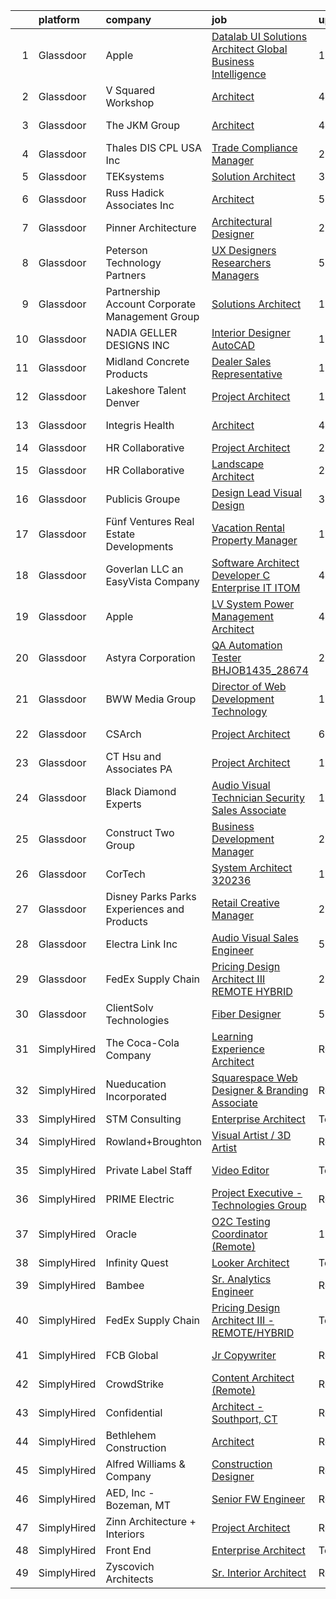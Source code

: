 

|    | platform    | company                                         | job                                                                                                                                                                                                                                                                                                                                                                                                                                                                                                                                                                                                                                                                                                                                                                                                                                                                                                                                                                                                                                                                                                                                                                                                                                                                                                                                                                                                                | update_time   | location                |
|---:|:------------|:------------------------------------------------|:-------------------------------------------------------------------------------------------------------------------------------------------------------------------------------------------------------------------------------------------------------------------------------------------------------------------------------------------------------------------------------------------------------------------------------------------------------------------------------------------------------------------------------------------------------------------------------------------------------------------------------------------------------------------------------------------------------------------------------------------------------------------------------------------------------------------------------------------------------------------------------------------------------------------------------------------------------------------------------------------------------------------------------------------------------------------------------------------------------------------------------------------------------------------------------------------------------------------------------------------------------------------------------------------------------------------------------------------------------------------------------------------------------------------|:--------------|:------------------------|
|  1 | Glassdoor   | Apple                                           | [Datalab UI Solutions Architect  Global Business Intelligence](https://www.glassdoor.com/partner/jobListing.htm?pos=122&ao=1110586&s=58&guid=000001814217ce67b194713ce1cdf54e&src=GD_JOB_AD&t=SR&vt=w&cs=1_d977fc67&cb=1654671265847&jobListingId=1007920183658&cpc=334ABAF5D42DC775&jrtk=3-0-1g511fjkir17i801-1g511fjkvmfor800-4b2800971da5b57b--6NYlbfkN0BvKrLyj5gPmtZO9T8euul8TCxuuKNOtzRJOomxnwSEodTz2Bc-sPZl29JElYHfcoQ_iGBEeDzNKqxyvOVVkxvs3jNgnE-Fv2bHXNSDVYOx9t_wKyG4BKo48k_jj0Jt3qRybZxTDeJiQ6ISO_N09-ECHqfH-CdKnVJcO__XM_Cm7ktUpwLXFFIvZ_SMpXa9aExCsbww48spe0hDX5SElZrkV6JA9XHCnTBtT2gNWFwrTDX9i0nqx52P71sIFAyw_oQSJduTPBTXLwMqa7pa_ve6ojybeH8N7GWiD3XcH9OcwZfw_w3ZzfEZm3_qsNvgbTS80JIR43cwlhRkStXlQUnvFbKP2cojy96UIA632pykaqfd0pCJeGOa6McaGGItDKiM-Y1wf_x6fMy7yDgZDK6BRrVCBTe72M9e3duKLr8oilIMq1sn0ZDo8htgBHy2yOIW97cdmt9pJQChLJ-9YnmI8UFUMGseYpOESlMN13IzmoCqIw3qHDps0mJdEfcZZyuR-NPFj2htB79o6OesiJoFXnGsXFejK-HNsPRDHhrpxfwhHum68pX4gKJzfoki1bwJ8p5Ln4SMRY1oqYRTcuSCTQkEjJCU0AhUoEVcaViS9t8De2fqPQGsq_KUhT5PhWRXt8nG2yo59oAz0H73q2I3uFrWBf4GtjmafnqKC___qW4bhec6Oe4FP33qo4O0LE4WE8JBm8bIIfZ6ZE1Oal_6esiC7rvvuOEA46osmCUGUc7nM_AjCBlNNpAE7wQiBiRBbTFIqJF3CLQx-2K-IJugWUSSAOAX0uqwDGtLiIyQMK7MjUC1gJX3r_HPdxWj9XAUa7ii8q9gjaiE3CKPP7lZcwYoWlFKuhmNF9pNfaNHeRJAVpTEfJbVYDy52r4guDJAmrVvZyCv5hD7nCYQGG4VZKjr2kc27afXYvX4yRUeEV5j3FaIq9oTE5OXTnFahC16IbQyD6s_APIFFVrrqCQS7T4CMxYpLbPyoE1o3Z23LzYK-E72UvDK) | 1d            | Culver City, CA         |
|  2 | Glassdoor   | V Squared Workshop                              | [Architect](https://www.glassdoor.com/partner/jobListing.htm?pos=104&ao=1110586&s=58&guid=000001814217ce67b194713ce1cdf54e&src=GD_JOB_AD&t=SR&vt=w&ea=1&cs=1_3fb64057&cb=1654671265845&jobListingId=1007916217432&cpc=060B1E1E70EA5E57&jrtk=3-0-1g511fjkir17i801-1g511fjkvmfor800-443cd37efd4bcc5d--6NYlbfkN0ACTeRvGRFS6hadW-07x_K1RnsIE8OdH4tufuZ5eRAiXvJP4uszTk42MCsG3bkTVqtR8uog0V_RFPRTYWVLLOY_1eWiSjgBwO_estVPeAQzek6uR1wuf5XX4LeQLhr53Xmt6vMfeYaZZ0GKsZVqa-FOantjXQ2LxfCpcRQNHgrODVebwe7s4oWeqWf9uqhSDWm5Mqlaj4jWIfn3pcz4NR4UDYw5FI9mG5CnLQIgZuNcWWfYxLbCXE8d49QslP-q1czOLvWklj1QeyuIm7xGbZpuGhizrTwDfliNXJgNyORjNUHk_sswN8YAmegO6AMI1vI4-VmLBXtA0Qe_MzRi64uX00hwy1AoR0mt0a-Dv7rlH51nXk8ZjrK5HHJo6cO7VvfIdI06qg6c3yzFCsIIGaEbhPQz7T922Vi1YABznRDX1B0EDPhTb5mS9Fy7LMLK4VTGignVro2WKj1EFbngWCurq3wCPidV4_88iZXIfUAEsIxW4nVSaCSC)                                                                                                                                                                                                                                                                                                                                                                                                                                                                                                                                                                               | 4d            | Rockville, MD           |
|  3 | Glassdoor   | The JKM Group                                   | [Architect](https://www.glassdoor.com/partner/jobListing.htm?pos=121&ao=1110586&s=58&guid=000001814217ce67b194713ce1cdf54e&src=GD_JOB_AD&t=SR&vt=w&ea=1&cs=1_006548b1&cb=1654671265847&jobListingId=1007916182614&cpc=A0032DE20586B9BD&jrtk=3-0-1g511fjkir17i801-1g511fjkvmfor800-446b0b3273b12171--6NYlbfkN0CJeC8Vve01JSjedv3mcYUlxtrx_TMIgb1Oat71j-u4h46baCPybpSWKFTYrQGFLiNTeBIFPZkM94bfMDnSMHzrmYH3jQuirgHYtxTmV4BCVLsWxMIpqNOr4bTJybl5SUWSz4kO_6nFhl1cCEK2yQeT7Oztg9duFYK1bWVaYaKrdpImIKoR87omSmMwijZeLta0sTE0w0ZhJSjSbeC8a6dnAJGzwo8kUbmg949-I0BMC6pZ2qm2Yk8ffHm3ithvBex52Yr2v8Pq8YBiUfwuJPJYjVAV_DERmwx0xr53QPTo0t0_coRg1JsdOGwtAfZI4nuvLEriznxwQweajsqG5TFcQvipYCcAk205ahm66vn7noqaBLU5xQOknpoH4ZTDNlZMaEMfL8iNdYlY6xuLIdihYD__uwR-Pq1oRBesHrkdwb_iRqZIeDaAsa2wNWQfjPAgPgnxeLX4mcxD22UyFPO95BMLAgBWutUcfZQqnP_DCnvOYwIGuz7G01rsQZg3uP-5IVOgKupqVA%3D%3D)                                                                                                                                                                                                                                                                                                                                                                                                                                                                                                                                                   | 4d            | Charleston, SC          |
|  4 | Glassdoor   | Thales DIS CPL USA  Inc                         | [Trade Compliance Manager](https://www.glassdoor.com/partner/jobListing.htm?pos=117&ao=1110586&s=58&guid=000001814217ce67b194713ce1cdf54e&src=GD_JOB_AD&t=SR&vt=w&cs=1_ce42020d&cb=1654671265846&jobListingId=1007922576241&cpc=8EBC6093F3E034FB&jrtk=3-0-1g511fjkir17i801-1g511fjkvmfor800-57083605e1cb3710--6NYlbfkN0BTko3NfY_jUuCJ7IvJvdhb3vTuwD8YmB6aPpYi6Jp-tj5JsAdvJMhm3y2D6jYwWNvDyDJAQYfx7nYs7o0AyXXNtcXDZ3DtGwUWNGLADXX82rG07YvhLIZChaUY2hWFaKQWICDepMVca8wycDHoustd10gQaSCAo64k72ZWkPxsoRpdO_KvYj7ZUFZ26uLdYMW9RDSa0PTaNwl5kB3RyB_BUuDyiGCEkUAI-kXGUXr6-UtPKMooqWKIFb53YULi3wp2MaVmUJiGJsjf7bIZpkcTVuTZsSjGG_ETS5RycgRdVPP6cF2qAqh74Qcqmke8PsyPmk0H6wX3Z_Dyu69TbaAosbNwMDEcYyeigpJ8Mst-NiUS_YgJDB1cBG0UAXR7SpK0EhLQvUNu4WdNNRf9peY1zErJUHiFNzds3ByI5_Y-yn7mb41XfuTimdyRkH_rCBysNMHSAuVZsehuJPLbAl9FYZf57Mx6H601jzdyNGP8gPMlM-ygf7uzJmyPySh98hIzpygGNke_Xh5SrYoGsKMdPbwjN94HfhZpl6Yrqpob3lfOzeEt0rPF2ywdHgl4GgM%3D)                                                                                                                                                                                                                                                                                                                                                                                                                                                                                       | 24h           | Austin, TX              |
|  5 | Glassdoor   | TEKsystems                                      | [Solution Architect](https://www.glassdoor.com/partner/jobListing.htm?pos=130&ao=1110586&s=58&guid=000001814217ce67b194713ce1cdf54e&src=GD_JOB_AD&t=SR&vt=w&cs=1_65e6735d&cb=1654671265848&jobListingId=1007917693557&cpc=BAEB662971763A76&jrtk=3-0-1g511fjkir17i801-1g511fjkvmfor800-2ec2c918ae8b4c5b--6NYlbfkN0AuKz8EBO1xHDEL7V2YF9xF3dC_I9B9i-Zw2Jh8clPMK9BxhHDJszxSyW718EipT5OOITtvS1Ina94C45-0qBjGM9CrH7Ybiz97EHo8Qji7kJDY03wvwBD5V9PEW6474i3I4Xf_bezwquEowTP4EdvmK3nqzyhzrMZHWUWBKVYZYIJICUP--wDVWYGsrOAVsxCZq3tQoS3o1xT0RCJ8x5IVizfzo-ZZ_CnI2ElFqd_-mgJHxTPhkjfi1EMEq1_j7icwDMd8UgguDi8AamOkyIO6t8NDr9pWjB1NxWJfPITzWXOG9-myuem9MKprF_Qjam5olt3iHWDwqEeEoq-KRqsHSP1SevWdi-oTxCRXHCxxuFZYTIzs9_fi2bZzG-K04rGFqAOSrzhzIPKyC0RPW1UMVRXtUNFWssgpYpBsaM_MpP9MrdMfZmXDYlqA0r2KhuoTPGYpCu1VyYkPHnjsCUnfIJrLQwKx1qKsPNBbwXkKzXGgtOwlGL68oOJKe2nV-obrxWryoBC6sEXgRWbDWamRJ-ya-QMoy1W_khXoW2ULqtzR2GSE4xi5iN0ahIcvVqMVdYTh-BqEoejapJDcLhL9nZJOt1ho02Zyiip8BVLU1ZlBlC-Ild9Zlh4l9EXD0bZTph0POCAPqyobWrkBb3-h0XFjc_qeZWmOGVwqSY_0XdopiIw1u32GGqxkKnl1M8S2ldM8iYjXTSVtvEFAlfZDfjgiqXbOpuUl6bFamLZBQCzMPMdCpLoR5BqUE8stvn2VpM1qWD3smjN_P0damSnVlKDnIQg9-BvMQPMF-o1eeTW2gOjHZgZiHxDBBVIXr2yVA3tLii8hC_EFaAPYinjgYxE3NETvaoOJMCX5sjh9rfyFbP967HozNdu_LtMrKnN4T6SUx126kV7IHlu2lynd3fmDluMcujTzNXApcwOuX81aHfh5wfD-S8zIMp5rXTMKOGFuy6z2rQ%3D%3D)                                                                               | 3d            | Honolulu, HI            |
|  6 | Glassdoor   | Russ Hadick   Associates  Inc                   | [Architect](https://www.glassdoor.com/partner/jobListing.htm?pos=127&ao=1110586&s=58&guid=000001814217ce67b194713ce1cdf54e&src=GD_JOB_AD&t=SR&vt=w&ea=1&cs=1_36b07a6d&cb=1654671265848&jobListingId=1007913488347&cpc=48B9F4758953335C&jrtk=3-0-1g511fjkir17i801-1g511fjkvmfor800-098137746beba5fa--6NYlbfkN0AnVjGjnSyNF8IBfNb--AMl867kMIwBSscSrglcDFQnJSuK9_CTIp8sed526_nR9zIwRE1bXi9XkKubHiH_6IS1SEOcndTFbJCOwu1xFreUJ-EQMf2EK0_2XULRA0sN3WILQohLG4_4bUWPPE8m_IFIH17qSCGqZa3WmaxMgRz0ZLookX_CC38aQiqxGgC5Gn5Hk0fmouf66Uoy63F3nlZw6WPs6z6UmPFVy2IlhhtlQubG5ZXfsP98bhC4DwhgEoNkUW3PiEt5YodMO7sCg7FejluDL32UTIkZ8Ugw2RF8V8pMqgugleCZWU0kMDP6dhTgw3G3uDZSVN9JoC4s2d-XRPv51U_dmtCB--8v0Ljsg2NoHVtohv70B0I6KwOVi9PI8MZIx4qCscm571K1SQzqomsAVIXjDRsnzbGhiOhMQU0CuiD76kx-gna-HOB66b-Y8OPzwBRKOx0FX3BG9HDBat0dJAsv7kUr9Hqa9BOyeeh324ekA5UIMxCDr0mVspg%3D)                                                                                                                                                                                                                                                                                                                                                                                                                                                                                                                                                                 | 5d            | Columbus, OH            |
|  7 | Glassdoor   | Pinner Architecture                             | [Architectural Designer](https://www.glassdoor.com/partner/jobListing.htm?pos=110&ao=1110586&s=58&guid=000001814217ce67b194713ce1cdf54e&src=GD_JOB_AD&t=SR&vt=w&ea=1&cs=1_ffb491d5&cb=1654671265846&jobListingId=1007923105737&cpc=AED165184C5D3F86&jrtk=3-0-1g511fjkir17i801-1g511fjkvmfor800-06d9165e38e135cf--6NYlbfkN0Cp_WSJKd_Pz82imZmURPbhd3kYBsiZi4lpMLOH6vOlLMqbuwfEg4rdKaEVazFfnNAV_2ky77g6Vem4vnR1N3gZfovsnHH8pN96QXUzCBvQFVG5ukmIniMtQKzaaKCMt0mrTc02Cx8jAIovfuC828RvI8LWgavYlW68sEzzmKeMgCQXRECYaPiB3fKG2CLboE8R4oAlVmajQOB9WgyHwfFO7cA0mXytt2aOW9o8FO5gFSk9Ll5Gg5NJ6xmwcYARJkri7wKZi26vLnhBoLdz0jZb-UifOR6I1IAUBUrDBLixZTUcQjFq19-0Q3crajNlH5xXQs2FMKNjx35xwwsgBCtHNxFe99GZF4WNTJEZfoGokymL5UAHwJj62_kXLEdvb6PZyTDwZT53N9mNSMoGGDC4J-cohQDmtaOPFrgpJDg5vAQJ9mb-Fsfn7Z_0civ_rU2wwdZjsiBFjmjPgrYVaYFTK8C2VRPKwKiB81Wsef5fC0BM1-afhtKh1cCRx5I0ma6cmWmennZzdA%3D%3D)                                                                                                                                                                                                                                                                                                                                                                                                                                                                                                                                      | 24h           | Brooklyn, NY            |
|  8 | Glassdoor   | Peterson Technology Partners                    | [UX Designers  Researchers  Managers](https://www.glassdoor.com/partner/jobListing.htm?pos=124&ao=1110586&s=58&guid=000001814217ce67b194713ce1cdf54e&src=GD_JOB_AD&t=SR&vt=w&ea=1&cs=1_f384b101&cb=1654671265848&jobListingId=1007913922893&cpc=5FEB1BEB8E14EF52&jrtk=3-0-1g511fjkir17i801-1g511fjkvmfor800-be9a9497246e6c72--6NYlbfkN0AgtsfPTMZ7iDcp1X4T-0K4CYWuscf9rvuaH0n-fMkMyKnr7WxHRcz12wTe7OJE2CN_IzjgHpuh0civkyGoD918JVTJPVXboxxUb1jKyX1oPgy4NdtEtnPMCDOCuk0DkoHPWbzwU4VWpU2_M4ovPn1Ozruz1zwXR5I_FuEJj90HxLtmwMZPJW-vHepajD3La68SXAadukWmEuQkHaI1GYE1weC7vDt2Pq5uLzSD-FY4sQOF7fe3FgA3TZveZ6er0v_JSiAuBHSMXMx_0Qcpsp1_pkvZ71Ran3TlOMUV9h7OBkdGXg5sh68negkkzr2diI545m1HymZRuwQQHgWDK4Y9IrNJqzLOpZeC2OxXs4v1qrgVMYnECe-8sFzngQtAKpuLE_OT8nv4Yh-A9_HDtiB7PIvvOsbPNpxV0h9FUxBM4RTYhSlkfvWl_PmY0W5QUdm0Vf8DOUm8IZj4z3KoJ-M8zNFIgxHBDL2J3yN-zCO_6gcPXLConQy_meSxt4dlVC-Y6efz-bnuCPrHKnY8VLtU)                                                                                                                                                                                                                                                                                                                                                                                                                                                                                                                     | 5d            | Remote                  |
|  9 | Glassdoor   | Partnership Account  Corporate Management Group | [Solutions Architect](https://www.glassdoor.com/partner/jobListing.htm?pos=115&ao=1110586&s=58&guid=000001814217ce67b194713ce1cdf54e&src=GD_JOB_AD&t=SR&vt=w&ea=1&cs=1_aa5d3372&cb=1654671265847&jobListingId=1007920897801&cpc=214153447B1391FC&jrtk=3-0-1g511fjkir17i801-1g511fjkvmfor800-747d92f45004453c--6NYlbfkN0AMyIFx_0lP_v0w0OMIGnT0LN929e8wV3W0fOHZGonktboNDbOePdEvpF5_KSHVlRGf11D3IOyhdoSduWzqr6y9c1HcurMfjffavmgzbcuknUJm51pKfS92EWeOSy8t3h7ceJ1Cn40Rs6iL9fwSfeALsHG8CvLg6XBcZTWJs9g3hbEur2kMhTKVnErzaIdPmRZtHUOfPwMUsUcu4KC6zVsnrAq9kI2o43pSULFochKPzrsp2pFu88LhSdCMGjVylCpPrUbYRIHsJDEsWlQg86MOwWwRSLiRx8VoPzZJtvNyoWrcMEm1crwbZY-qd9gNvCDvCR9MvgaZu7UmcL30lyTdx5OCYGMc73jfP0YjdnsY9J9VbudhtDBg4ctlhvJhd_Q8orhqlUxkbnx1CkImcu2EwJGq6Itf63T8s4GXGpPatuS2Nf6ymC3WhxbU9M86kiyUvZDEat6s819vdvU1yx5r-3pvjZN6wJzCiZ63lM6PJ6laUqUyjareB9PWGC_gZTS6pgbMAkMmO4nfBHGNNymM)                                                                                                                                                                                                                                                                                                                                                                                                                                                                                                                                     | 1d            | Fort Collins, CO        |
| 10 | Glassdoor   | NADIA GELLER DESIGNS  INC                       | [Interior Designer AutoCAD](https://www.glassdoor.com/partner/jobListing.htm?pos=114&ao=1110586&s=58&guid=000001814217ce67b194713ce1cdf54e&src=GD_JOB_AD&t=SR&vt=w&ea=1&cs=1_ee9cccb6&cb=1654671265846&jobListingId=1007921512678&cpc=63C68CF611DF075E&jrtk=3-0-1g511fjkir17i801-1g511fjkvmfor800-f04f46196573e390--6NYlbfkN0DeyJ4CP5CzwT7broxeUwKBt3co1QwKwWitRQqJu2WRZwIvvUV1CfHwxYmEhPdYaxpi8iRY9dHrmC4VZoeZoKCDxQhWNHVR8t-3Pb2ZyibUi6n7BIp5KHxtq3BXEsAEkDBGILSYl2majLIwGNfbJrKdopVq08FD7IkXVAlyMcboJdV1eWy8WxHVQ-PLmjPJpdsruG0cwIBPqoVz0cpGeQYC8kIhvt_TB5znRn38kO_YASQmuKhXI-21EPFGyHV148ld2a0yzakPJoAPYHtYIPJJmSaxkOmZnAZRby-Ko4UpzDOuLDb1oyiBY2J-IHZFZahXE7DLLnwZydyzGS5p6-VNlVYuDIEkNTqhwMytUWmUkqgPMtlX9l1NqcOpqVWzgMfErRaQ0YGpBMXkcUGTloeH-LTwE1RJYAgCwJeHgQZr5s6o5kpdPnTsqdD9-VuGiWSrTpNjJocd163M1o4YlGKaXMZNnhli1Eg0-79bieoSub9ZdfeXTDlSry9XeXHbAmwhvf83AYy-Gw%3D%3D)                                                                                                                                                                                                                                                                                                                                                                                                                                                                                                                                   | 1d            | Burbank, CA             |
| 11 | Glassdoor   | Midland Concrete Products                       | [Dealer Sales Representative](https://www.glassdoor.com/partner/jobListing.htm?pos=119&ao=1110586&s=58&guid=000001814217ce67b194713ce1cdf54e&src=GD_JOB_AD&t=SR&vt=w&ea=1&cs=1_3d0f8115&cb=1654671265847&jobListingId=1007895562072&cpc=ABD31432EBADCA3A&jrtk=3-0-1g511fjkir17i801-1g511fjkvmfor800-35daa7e7f315e4c9--6NYlbfkN0ADwSQrHJYBxjemROvYkJVsBYLSAdorpZ_iYA2T4_My5_I92qR0S9BYmiAVjYJhIL62OcoRoNoBFAWLtw5Ys5JCCi2gXbH6GhDAFTMvKseU955498EiVVjSAG1Q-np21_3cS01K8PfXkz9Cq9fJoc0VnzQT_cv4S4VgEb_uVQGHDn1FvONzk_gX5FU4aSHTwEXi9dZc490ykGjsJEMeiDG_4W-eG-5BCi-6-n0PTMnpSaTSFsTGDN0Ol5Ea5wtzEtoZodwBZ2PPhl8lEggEBkRqDtf0e0Uu-QUA7KEopCGGp3Z0PTqvhYVp802GYtmuzxS0Np5ON4v_3ndYglbsLuNB6HyuDWKREkmiRiU_pm4Z3628VW3AHIiMLk-9Gn-U6o578kORZOyYZ3NhSdSXVq05fwdGV7xp2csLmHPSDsLUxnoyqoI6TRxcVBdtKXckkDbJckIXP7BnVmwuDBv_ZaeS5VQ3ILspMkkOJXbfQVXP7b2PidbbyvaHRPxrv8PWW0_c7Dm3v77mpg%3D%3D)                                                                                                                                                                                                                                                                                                                                                                                                                                                                                                                                 | 12d           | Remote                  |
| 12 | Glassdoor   | Lakeshore Talent   Denver                       | [Project Architect](https://www.glassdoor.com/partner/jobListing.htm?pos=112&ao=1110586&s=58&guid=000001814217ce67b194713ce1cdf54e&src=GD_JOB_AD&t=SR&vt=w&ea=1&cs=1_50973def&cb=1654671265846&jobListingId=1007899159765&cpc=61B26E8FEFFA679F&jrtk=3-0-1g511fjkir17i801-1g511fjkvmfor800-79471eae7934f37a--6NYlbfkN0BK9GXDcakwdiqmeo8o-2GvkYnmPkq7xevAHdeF_847qlv52V46Uj_2m20knjSWYHNo05C62vIcK29WFEcgppWfi-JXOpC5yKNYy3yyYXDgFCDKll17vDtWQ_i_BudF7nC_SNemDLUlkJIZ2q7nvmdBIPLaNEGqRlW6BOprjfeB16yvNnkWQcSuKxR7XOjqgyeRkGO-oZzCOUdc1VvuQfzSXLFQVHFdzpbyt5phIOZVGrmbbzPzSNr4QRWMyy-yFUzcgfCpZJja1Ty9fOhop24eOZlTH8soQvM9dz4WqKRFy7Bsxk8RwrvD2M-CKk8p_G9RhEC0eweOTLzkV6DZLIND1k-bZPA5vUqVOLqZWeYsJEL1RVX-cRB5JB-Nuomzlv2nIuAtWx-EJr6TmAl-9q9_CcMoTN1zuGBkdPiraj2k31yb1NHfF0h7FJAHAqT6nmme8ZwNPljoZRkBi7F2n7y4SEdUvSNdszWJExuXmEoGSBmAHws6LkTYG1yx7KrGGFg%3D)                                                                                                                                                                                                                                                                                                                                                                                                                                                                                                                                                         | 11d           | Denver, CO              |
| 13 | Glassdoor   | Integris Health                                 | [Architect](https://www.glassdoor.com/partner/jobListing.htm?pos=101&ao=1110586&s=58&guid=000001814217ce67b194713ce1cdf54e&src=GD_JOB_AD&t=SR&vt=w&ea=1&cs=1_cc1232b3&cb=1654671265844&jobListingId=1007916281930&cpc=BB15573C9E444226&jrtk=3-0-1g511fjkir17i801-1g511fjkvmfor800-f6d2628e568bdaee--6NYlbfkN0CReOcfC9dskQPEKUCpFA-ptGUeeYNI-9xFYCA8Dik6Z9Od7e2pUXgxBF6gCmBq8-Sg3z3Ggtj_e_DgcOaIPXsUoq_Z5QLY4Zd3tUnuTuW2a-mk7ZdVoLNzdFZt3dEfxoyFYLJYqpMvvgQnaUamExQXswzGMFLenXm5vu9vzEZwo4K9IdVX8V2Q_ezEgLsbepTOhHcsQknxOh5PA_WyQSn60wkB7qGtcaqWkhni7QaDhgeLS4fP166vI0WeXCxfprHL17OF2JKGqDwLLN7lyWr2V_Poddsfnt5LmRoZ9ltA8zlfnqK8ikvXu3p3hwtsTaV_8n1dhXHhoNruXy2cDT2ydJjNCmDphq87sCQ_HQLu5F6f97QIiPptQ7MOhEmAHHdIOWxkvMudhNk9FbPwgYgRUQm-nPyhThsm8nki7qHIYDFqqEdCouHwNlWUfSl_DK5a0gQOg4iFwBsyBj1IdEz_qXjadBh_x1ybR_FUISfNjyDG7fFK35HgTROKhCMGlVfglx9uCHz-vA%3D%3D)                                                                                                                                                                                                                                                                                                                                                                                                                                                                                                                                                   | 4d            | Oklahoma City, OK       |
| 14 | Glassdoor   | HR Collaborative                                | [Project Architect](https://www.glassdoor.com/partner/jobListing.htm?pos=106&ao=1110586&s=58&guid=000001814217ce67b194713ce1cdf54e&src=GD_JOB_AD&t=SR&vt=w&cs=1_c1d149c8&cb=1654671265845&jobListingId=1007923588247&cpc=FFD5B9C4B038B9C9&jrtk=3-0-1g511fjkir17i801-1g511fjkvmfor800-d7b4821752a56e3e--6NYlbfkN0BTSu21f8zqzy3qpAeLGGCmDK45JKwM2ZbCMeUdrc7dKkZS8UKvrAexf6u8xBCHqBWXCwcvBXYDMhLp50MmoOLxUZ_lx8tZZFcrckQfn4PmzRDJ7z12xqlMeBJng4InF66kvgNt8sokATOgEeKjB5r0FRNsrHFNCR7bcSjMlDytJBlUpRar8LkIRjY5XrNWzFxBTfdsIMmrCKLoY70SoIc4FTb2kfbGltnEA2qEgfsv_xYDiGU1-JnX8bliSqFuoKU88e6tzKP70iyMOPXBx1kBzyrGhoO0upjXFOYCiTWyuPMfSv1NiHTiKDssIdNG8iiGYcYP73HBlvziUgTed49pnGl2S8_wzPkgkMb9nnQRfb1bBzJ_xNUUKFZfafBX_cmbUAtM7olboSwRsRQUUL5BDPzw7MnQmIN-v56xcmmXTnO0aPbbOf_bR_TukowBq-vB35Z1eX5bIJjKyh7InK6InIs1rbfJ0s5I9RQZGgWLfAn3o1qsY_gNaRWd6fGKssH3O6-gL_8WSgvGmeAogtZWPMaP95T76XxnPxH5vW94bxe6OohKOQNv_zeZUgCSxuNihpxYaMpKlQAF_qIhb5fMIiND9O2ok4MZfoYF5FS1M5jKVtoBZMHgH7jfzpZ4I2qzdNvl1L_0X0JjTt4aJuDRkVbdN4tS7t78tcakeVE7B0_mEtlBLEJQXF4dDIxfMDErgdUGLBvafykeMW_mkbC6Jnl-r1HK7aAho0jNRF6FtwaoB6iHMaHj0ZbRN4e15-rIb9BRRKp2WrlvLU4PWkV5RRuaqh-VH7g%3D)                                                                                                                                                                                                                                                              | 24h           | Richland, MI            |
| 15 | Glassdoor   | HR Collaborative                                | [Landscape Architect](https://www.glassdoor.com/partner/jobListing.htm?pos=109&ao=1110586&s=58&guid=000001814217ce67b194713ce1cdf54e&src=GD_JOB_AD&t=SR&vt=w&cs=1_e7672f11&cb=1654671265845&jobListingId=1007923584967&cpc=9507B69CE123BFBE&jrtk=3-0-1g511fjkir17i801-1g511fjkvmfor800-30400eeb57397a92--6NYlbfkN0BTSu21f8zqzy3qpAeLGGCmDK45JKwM2ZbCMeUdrc7dKkZS8UKvrAexf6u8xBCHqBWXCwcvBXYDMoGNTglPrsYEP50L-6dVfGIpCosKVp5mJqzu9RE3zQeTak9le-maZtIFPjHpuTQiP_SZXAKDkUH-HNuXLx4NfnF0yAqMFjL_YjWq2-lTnCSMYG2mb3amPK0XjGup72vjVaErRa702oN1T3C62w3J78s9QA43MliwVTu-w-HihooejJmgZs3k7GhFiZmsA4QjWfSEVDe3aoCOAFpx65696iUmm-9nxh6kzVWwrKQuYI49caT4A1Mhyp5rWaNAJl5MTgNJIrf0Kd4awwAxLlXg4-sbFv136ObsEiNObWasA9ExFErbc9njFZaAO4j9eE_EM1bkMj3KEHsfLQQHCGjgkPyKnENK7bFnVZixDUkqB-yinbOOWJU6HjN5goBTXnkI8_jmuDwnqHC-k_ZU3r85lGtWF_iSpLmX2r5_3-RmDQkp002fco8snxGDuswioAQxnM67JLM-l4qPKt28CrwMcxlIrrSjpCZXdYoMfVL_Y0vgPodLK8QCSTOy9-CXM9IytmTj5IEnqbkRRZAIv1KROj8UOTCL_VhK5_2mi2dqRHkGVyhPNxNVwcDAIzhBysra_SRiQxJywm2mABNN9S5BHym2A3TG1dm15YTSHXizjkvAPJ0zNMCNcK8ia-Uymx05pj4QXSDSgMy8gTzj05Zbg1WeTpjjGu64njQhYJonKZRdl8ofQi8c53wAKGa19KrLWEYaepI_sJGbJJKPAkD5pVc%3D)                                                                                                                                                                                                                                                            | 24h           | Richland, MI            |
| 16 | Glassdoor   | Publicis Groupe                                 | [Design Lead Visual Design](https://www.glassdoor.com/partner/jobListing.htm?pos=123&ao=1110586&s=58&guid=000001814217ce67b194713ce1cdf54e&src=GD_JOB_AD&t=SR&vt=w&cs=1_c7e64c47&cb=1654671265847&jobListingId=1007918166276&cpc=6193B0C32834B022&jrtk=3-0-1g511fjkir17i801-1g511fjkvmfor800-1ccbe9d14dad6255--6NYlbfkN0D_XFSRfOpY7hhzl86VUrgfgdzYRVdqdkK81Ka1OFk9uvbkATakQEdFxwf6MddDW2ZNPLLnGB6q_kwGwSCmgBxqATskP9YLba2XRzzPDky50Zu4mH5cFNTmi84602Yrth23jNNVANKjHFrubOmlbzAGZmFDKlorn5Z9R0tg16QPGkoxW5YZK6pNoKAsvYw2PDP18-L-MXxBlnyImVKlEVVxns19cvgA-58vW9pFHVjRgvBUsxzJOI0tiLY_j_VZwmSYRo3pvSPQ-vb6fXwppQ5LEXtFo9sexpKEe_rqRC1RB82l3DZQXchM4k45XToh2K8gVQLnYnjSNK8vuTwS-lRcQzWOGJX6rDduDZ_9p7UFymAa_YXA4Y-N0zxG-neZ4E8OnPtXNWITJHL1IZBxmOkZvEBPAYhIxIkEmD75Yo6iqhVEOqG3mRlKm_gns8ww-6RjZ9DFpavBMSuONEd6_-pak1Qi1RZ2p0GhFGSmQF8k6sLWG6ZUwgZx1BHjOWmarfzq_5Mb1Hmim94_lUCH6OtAQDRArMPBmBfNdS4KM8PFt3XRY6jEZEcy8FfIBYCXmhZLJNwHnFuPAQ%3D%3D)                                                                                                                                                                                                                                                                                                                                                                                                                                                                        | 3d            | New York, NY            |
| 17 | Glassdoor   | Fünf Ventures Real Estate Developments          | [Vacation Rental   Property Manager](https://www.glassdoor.com/partner/jobListing.htm?pos=125&ao=1110586&s=58&guid=000001814217ce67b194713ce1cdf54e&src=GD_JOB_AD&t=SR&vt=w&ea=1&cs=1_b5a4bd62&cb=1654671265848&jobListingId=1007894899608&cpc=4F748F1840550ABC&jrtk=3-0-1g511fjkir17i801-1g511fjkvmfor800-8884f2bb02f85d84--6NYlbfkN0AoinGY6KfMZADxyjUKUphVwwylIkoosO8Xxi3jG9cOC6KlCoXsj5Bqt4og4zYviWGZG7c9hlxzKH6f0QGEWWU8YzDdhxtMUiXx1TCbrne8UZFA4Pee37uxpSxsXiqwrq6-d5LKH_q2ghrKMbD5vocfP_VF8n9G2Gy0BDB5kF7PoYBSbsAQHgvNtDPiVQ3o82rl8sSF04Q1IdQCranSulD--MnyIBuB5Z9GpUHu1byHK9ryj9MPdFXZ-h-NtYB0GZp5PG6zkVw1pIrru1nXZm9CZ-Oht-SPVvieejhkYIFz0JYn73BoUZ4Hn1hdXI0IaM8szFCUe6w5G9ZFoM7siVkIge_KhDkgLGQWw4xklMUtyr5PO8HP_C5ejoctden3klabIVP3vGYn_lawDhexJ_3a0ajtYVV48MgHKycvBOgcBNox7jLFEOtum33aY8x9PN4uAL8SeSP2zcd8bBiyFRactyBkHMaaGEUnZtYZV4QsiXUy9mG12Stc_igOAjlKMcbvWG-CnvcAzg%3D%3D)                                                                                                                                                                                                                                                                                                                                                                                                                                                                                                                          | 12d           | Irvine, CA              |
| 18 | Glassdoor   | Goverlan LLC  an EasyVista Company              | [Software Architect   Developer   C   Enterprise IT  ITOM ](https://www.glassdoor.com/partner/jobListing.htm?pos=107&ao=1110586&s=58&guid=000001814217ce67b194713ce1cdf54e&src=GD_JOB_AD&t=SR&vt=w&ea=1&cs=1_e7ea1354&cb=1654671265845&jobListingId=1007916268402&cpc=AED165184C5D3F86&jrtk=3-0-1g511fjkir17i801-1g511fjkvmfor800-06dfb2052ab92bbf--6NYlbfkN0BTT1lo8Jwdy_hu5PBsWOg-OgEs4ry3bvHurgSPaoaOHFdDZOT9dYBgt7oeLpFc7d47dRpuCgKd6hwQ4y0Jmc0VD3tOZYTqPxt6acurnjvqonT85dZzaGf9qDHysOr8A_yhJl3T6XEhFnEMPtCPsk24q5lKrs0V4xgEwPJh2z3jq4dU7iXY6-hLJ4WVqc6dMnqHRqn6YL5OE9SgQoE1mMlZ3hCsB_JNFXCCu697RR8f2x3G3TxRMjDXK5rczMaTR6RJtLOBbBjXETSIiTio0gtPLa5JJpLtte0_VFwAgn60KFaFwVbHx9HNcufn6V7FkEh8T2ElHv15NjxGsj35Wa7qvYAI9_wdnYnMe6Pl35PaHfYWxWcLGRi4oHgpCEMtWIpcR6hFEq5pQgDJjc0n1VGKqAP0eDjPvGch9MZNX57iR-qHVg3g_ISGBX-EXwAE7vK8LhbJKFMbEBk7fHfH9M6koCCek-b2140GkkYpZocf63ZuOMfmtHGZz1dCDIJqltJQdYs7wUxNeHZqcraAAo0x8nQqnEXWk3sewuNYkdpNQQ%3D%3D)                                                                                                                                                                                                                                                                                                                                                                                                                                                                   | 4d            | Remote                  |
| 19 | Glassdoor   | Apple                                           | [LV System Power Management Architect](https://www.glassdoor.com/partner/jobListing.htm?pos=129&ao=1110586&s=58&guid=000001814217ce67b194713ce1cdf54e&src=GD_JOB_AD&t=SR&vt=w&cs=1_58d6129e&cb=1654671265848&jobListingId=1007917012201&cpc=F41FEAB56D215062&jrtk=3-0-1g511fjkir17i801-1g511fjkvmfor800-3f585c7fda97aa63--6NYlbfkN0BvKrLyj5gPmtZO9T8euul8TCxuuKNOtzRJOomxnwSEodTz2Bc-sPZlO_uSwsktAegDR1oWscXc68OCF9F_E9YnWGR1kPg5zWVOcjPDIzvioyMKU7QG0Jn69MsMFm9kNuW-AUwRXD-X6Xf30ThUgLdbzQJszc8A1ryPM1OsQQd14htJr7YmLPO-IqxHuQHEFje2EiydsLpmkh4C69I277j3xu3tRH1E0LUTXfoAHuezBaGm_YG3NY15YnP5-P8fv84sPT8y79cL5ttpsZufL5744NrmaDxCHqI-6SL1sTX-UB5ojwfQDK-7wg4HqS1IymplvL-g2dBwffVkRhRkeFzW3R1W3va6dxFrZqdYnX8wbOTQsihM7RBTCM3fCXSRKkY9SFSopJRGTE9yWJCo9YaReRlpE5AuSVRgMxQ0OQcxFDA0VdEdZD3sYoVG3erpjqTN8l5fUqKuUoS4O0v-EXyNu4pd1okDtJ47itwpncFXXhuyfbyD76cI5VsoBy4uzKoy7bQHgbYOgibaqsKthCFaUZEemL4wGB5vdOZObQef9UMHWXMAYsl8_xmgc0vXaPdOtvZ19X3PCs9Ia9Lwb6q2BbRZzF2BkjJVXSZpgsM_aHMNNgxupOW1v_BHB2vh6LstH2Px357SfUN85EYHoo1fcn1iSf_A0bYlRyfW6Fm2KYf-7FDfv9U1O905yM9uT8UukarzN0XoLdS1sv6MCaIOcAvrRCutR18-E1o8jlHkuV0hoqCNI3QXSomppjex62ZoCHMe8x6mzDuIT-DDO9LVXiMg2FLpMwWbZF0qvhzqAW4HZcw7Hc5aI_mUeWNhHFD238OZ6i749soZbyVbKMXcP-gKge43D3tqz_JRBP_UF38DzD-wo8NGgvZVut8n9cIg71zgQ5JSH12N9NgVkONfujBWeDJsOSJstkWUabfrNzPGXJn2BUN-500VyNkv3WoYJjnhVUju5WYw8Sz79MFr)                                                         | 4d            | Cupertino, CA           |
| 20 | Glassdoor   | Astyra Corporation                              | [QA Automation Tester  BHJOB1435_28674 ](https://www.glassdoor.com/partner/jobListing.htm?pos=116&ao=1110586&s=58&guid=000001814217ce67b194713ce1cdf54e&src=GD_JOB_AD&t=SR&vt=w&ea=1&cs=1_b1f25a72&cb=1654671265847&jobListingId=1007923309343&cpc=5075878B7C32FFAE&jrtk=3-0-1g511fjkir17i801-1g511fjkvmfor800-6ee3ba35eb842d83--6NYlbfkN0Aeh7iUiEf82ZmCKb5UtSKPBLJMU3mA-hHuoykp4jTWS4BYQxCvBCQ1LtKQM1BXbfcBi3e7wXySLGGdTBbDapP_m3RA5OWi7DOvEOw5-OBXxqZB-S_k-gXtB0EBJQfAZFPVGeYiJ6tiPV_5Ju_g09TRHexU51k25hItQxU728vsqgBO_SInTO73du1PpWF2kTIslWtMKjQg_thIVQmNNwkYbshaCaPvO-tl4V9dgLfWNmcQQ4nleH5wyzgactBskQqbdw_hLflXfRT6hfr9R19IVkVMrREau2ohZECaaQh310NfNpAmS-04-C6hCwXDbCynj4cskGcETslFZYg7GFcNW_C7C_qDNxm0ixHYoIZjbkBLGawgBOfM-ZoDyJwbsgSgqn7ancHjjiJy1SYYWgjTDeaFxYaWh_6l0zIAMXIdcg_zUOQoJlxPsxaajL2WlGK_plujlhMcQpHxtSPYIUJwNSRvAzKF7kCIKp-mv0y1b66xKQtMMv-ZrvM-5_43ZP70rKnuiyiZXaZA-Utg8K10)                                                                                                                                                                                                                                                                                                                                                                                                                                                                                                                  | 24h           | Chesterfield, VA        |
| 21 | Glassdoor   | BWW Media Group                                 | [Director of Web Development   Technology](https://www.glassdoor.com/partner/jobListing.htm?pos=111&ao=1110586&s=58&guid=000001814217ce67b194713ce1cdf54e&src=GD_JOB_AD&t=SR&vt=w&ea=1&cs=1_9c636c49&cb=1654671265846&jobListingId=1007921465531&cpc=3AA3C13EDDBAE8D2&jrtk=3-0-1g511fjkir17i801-1g511fjkvmfor800-dd63f1abe781023f--6NYlbfkN0DdLn5tXN_RiyJSiFodarGZFJKa8s6F6AK0THPBWp05MWGACVIr9k5ZvKLseGYx25Jhtw1b89jP57oL3aAS7C59exSDOZbfiaWOUB_mI0oTH9dgTe9GV216w0w98uAxINccWUmwYpTGF8uzCq_JMr2XqMSuPKk9ktShMFVdJ-2y9-4Zx3dwrj5bqhBLQJq_B5NqcMqYvJl7VJDPobaCwv5Waya6Nr9fc2aoo_pXKJbENbUzJfHQHbcIUQBggp4MJDstxOw-OS7oF39-SBH0Zl-CsfGmQDoTim91QnqRAgb4WZ3DoBLzjCk4MtC5sBj2z7wVqxHX07HICjIWo0v6-fbM9hUd5kiDGhc3kYXV0at3M407ZUJJaY8N2ghpUrftEwseVPktvOX4B2kKys1pTz9RdQpc_6onzFdukYvadR8NmtIJAVlutYW8EHFDM4-_ShjgFN_dkt7Pa0rRpCgpMWW7ThZPO7LGSyfuIusCiWdpinsU-tNQsFie7W08m3Gv-tU3601SgJfjuw%3D%3D)                                                                                                                                                                                                                                                                                                                                                                                                                                                                                                                    | 1d            | Remote                  |
| 22 | Glassdoor   | CSArch                                          | [Project Architect](https://www.glassdoor.com/partner/jobListing.htm?pos=103&ao=1110586&s=58&guid=000001814217ce67b194713ce1cdf54e&src=GD_JOB_AD&t=SR&vt=w&ea=1&cs=1_3061a3bf&cb=1654671265845&jobListingId=1007909805389&cpc=23D17E4EAA83125F&jrtk=3-0-1g511fjkir17i801-1g511fjkvmfor800-71e3f91dc0def159--6NYlbfkN0AlCj4QmUBWLHpvB6xy33lgRKtBVWNC404jXAFbg1qKhaIOF94pzixrGj6AdOFWsQTeTtQwlcpplXc5pnLdh-h8jvdCRrgZ1xs5RPVdaAKUQYnyAqlU1QVBfBqzJlPD8yibeUGFlQlPDPhEDoOu1zUpUhA4AGkzCRJBB5hzMOlye0qm31t3BYe3MJAwm9w0UF5SBnOaEjloZwO0stFzBkpySCeMmszCmWNGTpMuu_JAVP2WBVNmSpraJvgKv9-TjPqKOQOhnVfFYwM4moRuG8G1GJB84mtH4JDrNau-5gxYKeDlasBhrU-uWg5xJ2HgUnEgvSN6l-hpf0bMwi-PPCNxaxKCSObH_ThBe-TYmZlAGHR1LbXMvabAweFmD6NyT_BHet2vVO6Dash6oWhzVdizmNvVGmrvcnCg68P-Twfc057r4nl_8HxRVniYQ4h_0vzCvh4haLWGFvJr_aTO2KC6Wq1ZDErgTJnjdJ8nwP0Zu148lrZiW5Qp7rNnu55x7yuoNOYnzsNGzQ%3D%3D)                                                                                                                                                                                                                                                                                                                                                                                                                                                                                                                                           | 6d            | Newburgh, NY            |
| 23 | Glassdoor   | CT Hsu and Associates  PA                       | [Project Architect](https://www.glassdoor.com/partner/jobListing.htm?pos=102&ao=1110586&s=58&guid=000001814217ce67b194713ce1cdf54e&src=GD_JOB_AD&t=SR&vt=w&ea=1&cs=1_4558860c&cb=1654671265845&jobListingId=1007894809114&cpc=281FDAAFA9890902&jrtk=3-0-1g511fjkir17i801-1g511fjkvmfor800-6369d2bb46143ca6--6NYlbfkN0BxkLIcfe0oqaYINownie861a0BJtkzmJW-WyGv8J0JYFjr6yUSKZBQ3EFcC3FyxIhDJUrtfieyKdGWllDCyJZMBS8-Lm6WLe8dfNEX0Hy4mHgGl0-a0bS4j-aCnIZA3hhDR0R9iogR4EUAGXl0xBx22rCwXpSzCdmfSDnhWikkoVZvHQ9q8X0Qcl8cVpJH9ujLByZQCLBn2TDLETMtAm6Fh6v2o8RNQUbnuZjnBnkIIOFcKPswysAqTHFMhqu0y9wqnpdM9HIHi1_FGkRcpjkLWkbjHsBqlSbS0q1qHm1JeZdS5aBl_zvRE1jPWPODYGS-X5nOPx509attz8VeLWz4YefYPZcY_zoimFavYFzTkA53AV4S0eKvlJYNh-7C870li_nSD2GUWXnoCAoF0ZMqqeuJLQsScYtijFbNZ2y8MlJe-Prbf1S6Hpkog5puslJNDW-EMpLmSsgHO44mU3y02aYu5DG0rVoKf06PkZJn5Oi-gRi1VECexAOKDCd7OafQHENUzAEfxw%3D%3D)                                                                                                                                                                                                                                                                                                                                                                                                                                                                                                                                           | 12d           | Orlando, FL             |
| 24 | Glassdoor   | Black Diamond Experts                           | [Audio Visual Technician Security Sales Associate](https://www.glassdoor.com/partner/jobListing.htm?pos=108&ao=1110586&s=58&guid=000001814217ce67b194713ce1cdf54e&src=GD_JOB_AD&t=SR&vt=w&ea=1&cs=1_c50367c6&cb=1654671265846&jobListingId=1007892426829&cpc=C466624457DD16FC&jrtk=3-0-1g511fjkir17i801-1g511fjkvmfor800-e7873f556d5d5263--6NYlbfkN0DrwkNXsDANDGT8Z5N-YfnwVF85T4oFkWSCI7dOuwAZiGza2pUrNfpSHwCHgbJifKU3phgfs9Ld2Hdz99FWpxYlosxSHudRtc61ZHzIHcKddDxSYfhiV01lMnRd9dUmSJPKpKAVL8p1LlKrbGhjI-Km-bt5-SKmlAha73WdYrfthqmqmjCuFZ2Yd78g-kvRQFRC0EHc36WMCAXfvaiRnB0b9-_g539XN0j-laGKaXIMWRC-jf8FpJ0XjRmNmLBYInq2DOI0v2KTqv6EunQcb04GsTqUMBasKL9ZJxgiCyrmOYlaYi7R84a5OzgkjjnltuudIH2Z7VOwgyMeor5sfs0IBXnMZEtpLU5IddLnPcCL6RiVB3QCD5KCqZq_Ktx-v1biNSU5wWLf5XANqeb_xUGd83VVmVPaas0Az3Pv6-4AszIntwnYh447Rqneep463ZS5W0ZfLPNGpe5t8PDMqur7yz6VTz-vFfUZL5eDKKOxJIcbaGB4-ewpBMMa2rrxxqGmXa0YFJhNFIPa6dJfa8hYhcOkbJXgLMb7EDSPlM7HKpqWl87OZVtN)                                                                                                                                                                                                                                                                                                                                                                                                                                                                        | 13d           | Utah                    |
| 25 | Glassdoor   | Construct Two Group                             | [Business Development Manager](https://www.glassdoor.com/partner/jobListing.htm?pos=120&ao=1110586&s=58&guid=000001814217ce67b194713ce1cdf54e&src=GD_JOB_AD&t=SR&vt=w&ea=1&cs=1_9acd2ebf&cb=1654671265847&jobListingId=1007923382384&cpc=C17E88BEEFAF6676&jrtk=3-0-1g511fjkir17i801-1g511fjkvmfor800-ce1aa47fce3e1271--6NYlbfkN0DLxniXb9xd09bch3T7EymxCrgj1jiT2kSu__xrmi42oFUVS0emMDhZiP9jRfqNXYVqq55pXVBEiKezs80A1CbQVviWK9NjDMIfrL6uLUN3fGI0FGKfnOhkSclZEp1yb5DM2io84paPTpzwTcGoCi-IlWr7BQvOdDGc4292HUANYR345493y5TI1zUHxHa23JwxyeMroMl_Pxa4VNnfcnetVsVR9QSU0weQvbbcvC0cMZ5gen8CYkANLjeVgXmQ0mFkGcd7YU8bV7xsM5Otxv8SKMEX7O-Ns0FmcXerQkSJ56nA8Lqi9SMAHWHvMDdAfi3VsJz7TS9eTnATf8EtwQymnmEervVnrvVmN32xuYAWs9Cxm4qA-8aTCr6HDwur-3ba2UQtqxla28dEd3WV1bp2UuxwXhC-mfvBg8YWgRYk0fY9aU7tnyvRqx07ja6m6TQq1uR20iIV5D6jI2kImUx4Q8datn3XtZzIhTajGZ-GqV9aivOIbZVCrQZo3BxJvv13rWc8Zz3mBQ%3D%3D)                                                                                                                                                                                                                                                                                                                                                                                                                                                                                                                                | 24h           | Orlando, FL             |
| 26 | Glassdoor   | CorTech                                         | [System Architect   320236](https://www.glassdoor.com/partner/jobListing.htm?pos=128&ao=1110586&s=58&guid=000001814217ce67b194713ce1cdf54e&src=GD_JOB_AD&t=SR&vt=w&cs=1_9af9bc56&cb=1654671265848&jobListingId=1007898534898&cpc=723ADC3DFE402989&jrtk=3-0-1g511fjkir17i801-1g511fjkvmfor800-d4f15706c3669a16--6NYlbfkN0ATCZlh4at3dJuJ3v9QYE_c1VOYF6jG6qQshNoY64OlFFfJ6Ge9uDdKoj9Qx1Ty3jpfNB4DoqunUqvAG0ywt4hbExio5c1JxKqlqxEStUsz6__gKqc9J-z4r6ropYrrpgc2W--RkB9tDRrlgmrS__-Q7Dwo7L41MFV6SV1Frge5umY_QFcC6p2Uyt0eMw1Byt8Dp8B6YgozH8CN42AtHfUQxX-IUtx4OgJBBVTnosCLFSiFtLNSDY6ngupQ-4YKRbPvn4X6CEzj5ov1yWaweF7iIDNyC97Y_yuwoOFqc3m5zKlwbQr0_iW37A0UFmMP5KXuDbmDyK9i9iOwqMz8tYUCUDmq-RmqI8B0OfMxTI41y4IjZfhT6liYOlZBdc0BHkp73_7jaTYgvFVdGM9mBsy1bPQegzVZIwsJPpIbp6SRa7b5opV5B0GrjQpOrJ-EhJK0i38xci2WzHXtDmPqX8FV-UOHwmTg3ksJ0IbooAjhIYauAuK5NoN56RPcjseGZc4VxmW8i00FKQZjtZ0_-6GdXdPmrjgd6aOY0O2CEZHJwf4b6sHTO6sAMri6lXPb1ZUb-JuNbaxzv1XvsDuAJcFS1HWkECVzBPM%3D)                                                                                                                                                                                                                                                                                                                                                                                                                                                      | 11d           | Hilliard, OH            |
| 27 | Glassdoor   | Disney Parks Parks  Experiences and Products    | [Retail Creative Manager](https://www.glassdoor.com/partner/jobListing.htm?pos=126&ao=1110586&s=58&guid=000001814217ce67b194713ce1cdf54e&src=GD_JOB_AD&t=SR&vt=w&cs=1_f995d3f9&cb=1654671265848&jobListingId=1007919206092&cpc=F4EED0218A761C36&jrtk=3-0-1g511fjkir17i801-1g511fjkvmfor800-4fb9316fb239d16a--6NYlbfkN0DAFTyt7pbDCC2JPO79CSdi1dIb81yjczP5qsKcZIxgiRd1qisRd4re16D_VG3-wzWgmoe7oQDeeKuoURv4h88ISTRBzy2h2PZoyP65hoPlwQv60GhR62wDisvyl75Kw-uNMbwvj6f4xmx7Zz7mTmo3rCxrGbT5H-N6kt7EvbZvQteXngADlHp0qx5qa7xRMiYZ5hid9wkswXTcTA05Bm1bxczJkvyEJAh1mz9TSc5cos5uV3wIgFU9Do97OSMqvTgtO3r9b02EX4l6dWJ5pgKmGVRC_bqsPWaLoJDStCWe8uBcphyeajd54Oig_QVGNra9wFjVv-85_hO3a4Uc4aYe-PGlqKhYJM22Xvqf2Hmk10w7t3zizCy_hMSIIfkiWK0hYUldhtlbrdNQouwRhLkye20DQBdRBbxqxTl22YLmDlJoOxNgDD-XFFnFGUOQeyI%3D)                                                                                                                                                                                                                                                                                                                                                                                                                                                                                                                                                                                                                        | 2d            | Auburn, WA              |
| 28 | Glassdoor   | Electra Link  Inc                               | [Audio Visual Sales Engineer](https://www.glassdoor.com/partner/jobListing.htm?pos=105&ao=1110586&s=58&guid=000001814217ce67b194713ce1cdf54e&src=GD_JOB_AD&t=SR&vt=w&ea=1&cs=1_96a49b17&cb=1654671265845&jobListingId=1007913108047&cpc=59282A3406B5B032&jrtk=3-0-1g511fjkir17i801-1g511fjkvmfor800-62d9cbc3040b7eff--6NYlbfkN0C6pV0or1Cvv0LozWil2RZqt2-0Ui1GgZCSIjS0lgHvj9HHHyk3A7SqZfgYPB6weER9S0RaLRrLC3LIs3ImQ2HvUjndfOnHblVTK1OfZN7JF3SYyWd3o80i-eaAFep62jsbELNm2rfBU039BlspeA-EqUtRESsTQKyrse7UQIO3XnfYQIx90YcTQqTUE4-YcAj7wEJSH6fw2igy9NmuVmcttMPlbvb8gHLnRuBlQDYEf3MYGGuB0P5wpeYl9iYO1-S6QZn5rX2CjUEfQcFcztYN0lZof336R76uN9B72B83M-Ig6W4J5iX-42fqpqri6n5I4IpsfApyozMlOln2Vg6W5xqqFDoC9quFR5r8Foa6GEFB1DDYKt_SfMW6PnDe71f8bu36ZL7-IYv8HaClc68tPQLaaEXQBSODyL8g0YLTaGNE_PRT-sh-lkO9rnHi7QtjBtM2cnbePdvBlCj52OMS1FYY2hszUO69b0KEElRsd_O2fOCePPEbqU0zx08Nxw4BVkHJSR410YHULnCvo9Hz)                                                                                                                                                                                                                                                                                                                                                                                                                                                                                                                             | 5d            | Houston, TX             |
| 29 | Glassdoor   | FedEx Supply Chain                              | [Pricing Design Architect III   REMOTE HYBRID](https://www.glassdoor.com/partner/jobListing.htm?pos=113&ao=1110586&s=58&guid=000001814217ce67b194713ce1cdf54e&src=GD_JOB_AD&t=SR&vt=w&cs=1_90404a66&cb=1654671265846&jobListingId=1007923911533&cpc=AB6E7ED505984E67&jrtk=3-0-1g511fjkir17i801-1g511fjkvmfor800-6c56eb9c35354b81--6NYlbfkN0CtRhce1P3KYyt64vAZVRC-NCRoXhIqR30y-w5Uij6mKl8ZKeGnGoTAm_qc70hhoYvu3iUxeTxnLeBtGvbDaOem2UsoFxGo7W9JN6uQXJH4zXIFUKM33vcLhzNzKEfgOV3VspJ5rKjFKO6dLrRk3_RmNMDIOeEyuTzN0pcPG24ccaAZyF1dl87IDq2YyZZxhDYpuA0efM8jIfAyUj9-ahLJ4iQMWYklrparLhcZ3k59SsL4XPHPUyDWEK5axhP7rkyBvHMVrsTiT0ed9oHqaiGgVEOtCVqQETje7iKhzOQ1SFSgGQApy47BIlbgcfbBtNhSUAfj-UHqCYHdTuFsdknM2_lAPMjy8n96sVelNEadveqAbMr87dmSrXw-LERJO0YL984PltpruzvSY5mVcu9MDdCduaondmp2UDFu16ngpcP1RmEt_pWiDK-XeJYQBUB-3gkBzvoeFRqwwP91Gouc7LPl4c9GtaQgrIz72HznxlmW9GAQucYvvTtdmLwGZ1dDZry1pphLbgLromCnQhfT)                                                                                                                                                                                                                                                                                                                                                                                                                                                                                                                 | 24h           | Cranberry Twp, PA       |
| 30 | Glassdoor   | ClientSolv Technologies                         | [Fiber Designer](https://www.glassdoor.com/partner/jobListing.htm?pos=118&ao=1110586&s=58&guid=000001814217ce67b194713ce1cdf54e&src=GD_JOB_AD&t=SR&vt=w&ea=1&cs=1_f183ba28&cb=1654671265847&jobListingId=1007913654078&cpc=39BF0EDDD7C951CC&jrtk=3-0-1g511fjkir17i801-1g511fjkvmfor800-212ea65348b5a358--6NYlbfkN0C8_SG8nAfVvFLNKrjrazLcz-EBFYC5YiWhzODOv0FbPD4HQASLqbnhLKoHjauux-eWkmHsKalGusJ-GTiCj0do5rnkpv3P68LarcLfZpCO2IdHjg6uGumrMXkIKxCveiiO1Hp54BqyvULzlmaFNcZg20y9gbaBwWzDIKCbNqmjHmR6R97GPNi9nXqrRD7a2V6YTGXNImBRWflBMd2FjlcBgkMBDS7pUpkYFie44b1V2HX7fekNMdmLTzyrW4NpEik06BLH2-oV-BEenXQnfAt3ZS0-phdqHzAZ_Sw2LX0jcdYfRt-CHK__i7veqnaQe9H1RdqrMQPBkir1HFgWdwLT4rfLg6iNTs8aYZiHhBMRBWwBACMoAUL-BdRJxC35VWTc0pUNktSw6-he-qJOe35jSxj5etaTF3-TWwegbY0pSToUFuopBNinUiZCYRLg8qNN4tb9AOM9u6dXrAx1ueourhSrqGWIZqr0kQc6dui0xHkqrdLAuyOGRdRKZhEa3lWIa9rvgWvkHA%3D%3D)                                                                                                                                                                                                                                                                                                                                                                                                                                                                                                                                              | 5d            | Jacksonville, FL        |
| 31 | SimplyHired | The Coca-Cola Company                           | [Learning Experience Architect](https://www.simplyhired.com/job/wvj5QIHHhBmbizrwwSUO3oYG2LfbZ-OlQXzDZVLujBKuEJR3pa9yCg?q=visual+architect)                                                                                                                                                                                                                                                                                                                                                                                                                                                                                                                                                                                                                                                                                                                                                                                                                                                                                                                                                                                                                                                                                                                                                                                                                                                                         | Recently      | Atlanta, GA             |
| 32 | SimplyHired | Nueducation Incorporated                        | [Squarespace Web Designer & Branding Associate](https://www.simplyhired.com/job/sqYrhycgmaKUVxbqYHpKbFR9n7eypWwKJS54uHP-py2yN-n5bKr0PQ?q=visual+architect)                                                                                                                                                                                                                                                                                                                                                                                                                                                                                                                                                                                                                                                                                                                                                                                                                                                                                                                                                                                                                                                                                                                                                                                                                                                         | Recently      | Remote                  |
| 33 | SimplyHired | STM Consulting                                  | [Enterprise Architect](https://www.simplyhired.com/job/TQjXlGQARW9IBkK7pjsATCXufmcDFmeABG9cDpm3FtBns11IdcB-Iw?q=visual+architect)                                                                                                                                                                                                                                                                                                                                                                                                                                                                                                                                                                                                                                                                                                                                                                                                                                                                                                                                                                                                                                                                                                                                                                                                                                                                                  | Today         | Salem, OR               |
| 34 | SimplyHired | Rowland+Broughton                               | [Visual Artist / 3D Artist](https://www.simplyhired.com/job/a6jc09FaT-WsTWRX4SZ9r250FnXzzVMgqyOB-q7qjxkVTn6ELeF_Pg?q=visual+architect)                                                                                                                                                                                                                                                                                                                                                                                                                                                                                                                                                                                                                                                                                                                                                                                                                                                                                                                                                                                                                                                                                                                                                                                                                                                                             | Recently      | Denver, CO              |
| 35 | SimplyHired | Private Label Staff                             | [Video Editor](https://www.simplyhired.com/job/7KnQbXK_UrMqg2ZoiUdfKPQh0zbi-Tcd3j3P6qp15l6O4bcnyeRbWQ?q=visual+architect)                                                                                                                                                                                                                                                                                                                                                                                                                                                                                                                                                                                                                                                                                                                                                                                                                                                                                                                                                                                                                                                                                                                                                                                                                                                                                          | Today         | Baltimore, MD           |
| 36 | SimplyHired | PRIME Electric                                  | [Project Executive - Technologies Group](https://www.simplyhired.com/job/2itCAH_GV_8YDQ1Xp5WIOMD6N9tQozF6T8L87g8drBuvkQO4mZE2MQ?q=visual+architect)                                                                                                                                                                                                                                                                                                                                                                                                                                                                                                                                                                                                                                                                                                                                                                                                                                                                                                                                                                                                                                                                                                                                                                                                                                                                | Recently      | Bellevue, WA            |
| 37 | SimplyHired | Oracle                                          | [O2C Testing Coordinator (Remote)](https://www.simplyhired.com/job/R8z6fmSi0z4VWqjTIBJL_Bd1w-B3K04VjeJvh6j8LQsHyLBxJNRD5g?q=visual+architect)                                                                                                                                                                                                                                                                                                                                                                                                                                                                                                                                                                                                                                                                                                                                                                                                                                                                                                                                                                                                                                                                                                                                                                                                                                                                      | 1d            | United States           |
| 38 | SimplyHired | Infinity Quest                                  | [Looker Architect](https://www.simplyhired.com/job/71yaUQj2ARsllAMIc5AqaZQ3xjSZe_e7k5KjT1CqIaEnKdNLHLvEfA?q=visual+architect)                                                                                                                                                                                                                                                                                                                                                                                                                                                                                                                                                                                                                                                                                                                                                                                                                                                                                                                                                                                                                                                                                                                                                                                                                                                                                      | Today         | Remote                  |
| 39 | SimplyHired | Bambee                                          | [Sr. Analytics Engineer](https://www.simplyhired.com/job/ZZXhaUcM0LBlNJs4mwREP-vrcd3Aj71umRs6e1mRMMTe34b2atO5RA?q=visual+architect)                                                                                                                                                                                                                                                                                                                                                                                                                                                                                                                                                                                                                                                                                                                                                                                                                                                                                                                                                                                                                                                                                                                                                                                                                                                                                | Recently      | Los Angeles, CA         |
| 40 | SimplyHired | FedEx Supply Chain                              | [Pricing Design Architect III - REMOTE/HYBRID](https://www.simplyhired.com/job/C2dz2m3HwcL4mNQavoyn985OBoAyHfgzHBLEzPSW0Vpt0Oab-sWANQ?q=visual+architect)                                                                                                                                                                                                                                                                                                                                                                                                                                                                                                                                                                                                                                                                                                                                                                                                                                                                                                                                                                                                                                                                                                                                                                                                                                                          | Today         | Dallas, TX +6 locations |
| 41 | SimplyHired | FCB Global                                      | [Jr Copywriter](https://www.simplyhired.com/job/DaPC2TDKm-M_lYwO-hNhKdcK7wPUEgaLwBkU6UIjDIfIM2NwsjV6VA?q=visual+architect)                                                                                                                                                                                                                                                                                                                                                                                                                                                                                                                                                                                                                                                                                                                                                                                                                                                                                                                                                                                                                                                                                                                                                                                                                                                                                         | Recently      | New York, NY            |
| 42 | SimplyHired | CrowdStrike                                     | [Content Architect (Remote)](https://www.simplyhired.com/job/hhirlgDU5rD5yzDLKCg5uFke1gtMim0JD5MK4Nf2yfvVB7k3ZXpGog?q=visual+architect)                                                                                                                                                                                                                                                                                                                                                                                                                                                                                                                                                                                                                                                                                                                                                                                                                                                                                                                                                                                                                                                                                                                                                                                                                                                                            | Recently      | Remote                  |
| 43 | SimplyHired | Confidential                                    | [Architect - Southport, CT](https://www.simplyhired.com/job/m0B7RigRhBmod8CBbjhwZoqU00PKEFNQLubnDE3T31vBcN79gRhREQ?q=visual+architect)                                                                                                                                                                                                                                                                                                                                                                                                                                                                                                                                                                                                                                                                                                                                                                                                                                                                                                                                                                                                                                                                                                                                                                                                                                                                             | Recently      | Southport, CT           |
| 44 | SimplyHired | Bethlehem Construction                          | [Architect](https://www.simplyhired.com/job/nPOEBLrjU2xnSw2fZ9SZDP7bPQYveogf9iFYbNZXSIp4X0iY9gUG_A?q=visual+architect)                                                                                                                                                                                                                                                                                                                                                                                                                                                                                                                                                                                                                                                                                                                                                                                                                                                                                                                                                                                                                                                                                                                                                                                                                                                                                             | Recently      | Cashmere, WA            |
| 45 | SimplyHired | Alfred Williams & Company                       | [Construction Designer](https://www.simplyhired.com/job/WoRhtDbQOhNubS15VfOx8U9U6PT8vvSWWx3Or_0eUd2VnZ57jBwQww?q=visual+architect)                                                                                                                                                                                                                                                                                                                                                                                                                                                                                                                                                                                                                                                                                                                                                                                                                                                                                                                                                                                                                                                                                                                                                                                                                                                                                 | Recently      | Nashville, TN           |
| 46 | SimplyHired | AED, Inc - Bozeman, MT                          | [Senior FW Engineer](https://www.simplyhired.com/job/zINmUZXgScoXXgS_gyiF3t60esMGL8VWIM8nJ8Kv2CvxPHXAK-fHew?q=visual+architect)                                                                                                                                                                                                                                                                                                                                                                                                                                                                                                                                                                                                                                                                                                                                                                                                                                                                                                                                                                                                                                                                                                                                                                                                                                                                                    | Recently      | Bozeman, MT             |
| 47 | SimplyHired | Zinn Architecture + Interiors                   | [Project Architect](https://www.simplyhired.com/job/n_EK2mUYK1k1D1tcN12Od2QzKDcbD10aziCkQOkEljhPs2l04WBMww?q=visual+architect)                                                                                                                                                                                                                                                                                                                                                                                                                                                                                                                                                                                                                                                                                                                                                                                                                                                                                                                                                                                                                                                                                                                                                                                                                                                                                     | Recently      | Jacksonville, FL        |
| 48 | SimplyHired | Front End                                       | [Enterprise Architect](https://www.simplyhired.com/job/XjoM-FAQrzGZ4pNeHBYpVt5A9t3kbOrXgqlj-3OVTNhxkTK6dQJuUg?q=visual+architect)                                                                                                                                                                                                                                                                                                                                                                                                                                                                                                                                                                                                                                                                                                                                                                                                                                                                                                                                                                                                                                                                                                                                                                                                                                                                                  | Today         | Salem, OR               |
| 49 | SimplyHired | Zyscovich Architects                            | [Sr. Interior Architect](https://www.simplyhired.com/job/T7oet47aCOFHKQsEghPBtusux2cJdi0zmkul-G67QosaeOLXQtvx5Q?q=visual+architect)                                                                                                                                                                                                                                                                                                                                                                                                                                                                                                                                                                                                                                                                                                                                                                                                                                                                                                                                                                                                                                                                                                                                                                                                                                                                                | Recently      | Miami, FL               |